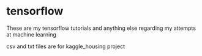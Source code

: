 # tensorflow

These are my tensorflow tutorials and anything else regarding my attempts at machine learning

csv and txt files are for kaggle_housing project
